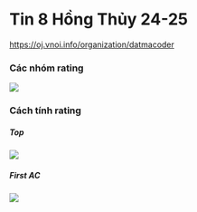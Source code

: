 # Tin 8 Hồng Thủy 24-25
https://oj.vnoi.info/organization/datmacoder

### Các nhóm rating

<img src="https://i.imgur.com/pu2rkz0.png">

### Cách tính rating

##### Top

<img src="https://i.imgur.com/kogQGJC.png">

##### First AC

<img src="https://i.imgur.com/giibFcd.png">
